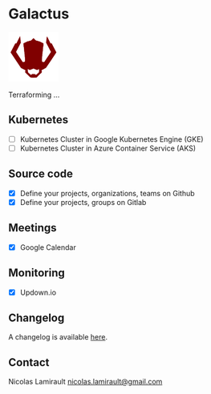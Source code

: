 # Galactus

<img src="https://github.com/nlamirault/galactus/raw/master/galactus.png" width="100">

Terraforming ...

## Kubernetes

* [ ] Kubernetes Cluster in Google Kubernetes Engine (GKE)
* [ ] Kubernetes Cluster in Azure Container Service (AKS)

## Source code

* [x] Define your projects, organizations, teams on Github
* [x] Define your projects, groups on Gitlab

## Meetings

* [x] Google Calendar

## Monitoring

* [x] Updown.io


## Changelog

A changelog is available [here](ChangeLog.md).


## Contact

Nicolas Lamirault <nicolas.lamirault@gmail.com>

